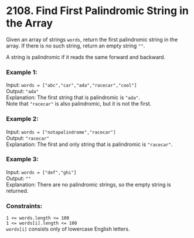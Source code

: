 # 2108. Find First Palindromic String in the Array   
   
Given an array of strings ```words```, return the first palindromic string in the array. If there is no such string, return an empty string ```""```.   
   
A string is palindromic if it reads the same forward and backward.   
   
### **Example 1:**   
Input: ```words = ["abc","car","ada","racecar","cool"]```   
Output: ````"ada"````   
Explanation: The first string that is palindromic is ```"ada"```.   
Note that ```"racecar"``` is also palindromic, but it is not the first.   
   
### **Example 2:**   
Input: ```words = ["notapalindrome","racecar"]```   
Output: ```"racecar"```   
Explanation: The first and only string that is palindromic is ````"racecar"````.   
   
### **Example 3:**   
Input: ```words = ["def","ghi"]```   
Output: ```""```   
Explanation: There are no palindromic strings, so the empty string is returned.   
    
### **Constraints:**   
```1 <= words.length <= 100```   
```1 <= words[i].length <= 100```   
```words[i]``` consists only of lowercase English letters.   